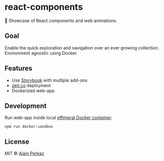 # react-components
📖 Showcase of React components and web animations. 

## Goal
Enable the quick exploration and navigation over an ever growing collection.
Environment agnostic using Docker.

## Features

- Use [Storybook](https://storybook.js.org/) with multiple add-ons
- [zeit.co](https://zeit.co/) deployment
- Dockerized web-app
 
 ## Development 
 
 Run web-app inside local [effimeral Docker container](https://gist.github.com/aperkaz/ca0ddf2bd933a98634ec800dc7fd2046):
 ```
 npm run docker:sandbox 
 ``` 
 
 
## License
MIT © [Alain Perkaz](https://aperkaz.github.io)